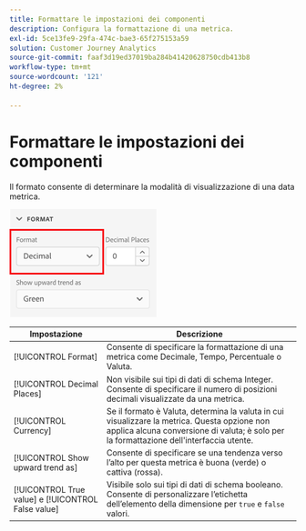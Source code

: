 ```yaml
---
title: Formattare le impostazioni dei componenti
description: Configura la formattazione di una metrica.
exl-id: 5ce13fe9-29fa-474c-bae3-65f275153a59
solution: Customer Journey Analytics
source-git-commit: faaf3d19ed37019ba284b41420628750cdb413b8
workflow-type: tm+mt
source-wordcount: '121'
ht-degree: 2%

---
```


# Formattare le impostazioni dei componenti

Il formato consente di determinare la modalità di visualizzazione di una data metrica.

![Impostazioni del formato](../assets/format-settings.png)

| Impostazione | Descrizione |
| --- | --- |
| [!UICONTROL Format] | Consente di specificare la formattazione di una metrica come Decimale, Tempo, Percentuale o Valuta. |
| [!UICONTROL Decimal Places] | Non visibile sui tipi di dati di schema Integer. Consente di specificare il numero di posizioni decimali visualizzate da una metrica. |
| [!UICONTROL Currency] | Se il formato è Valuta, determina la valuta in cui visualizzare la metrica. Questa opzione non applica alcuna conversione di valuta; è solo per la formattazione dell&#39;interfaccia utente. |
| [!UICONTROL Show upward trend as] | Consente di specificare se una tendenza verso l’alto per questa metrica è buona (verde) o cattiva (rossa). |
| [!UICONTROL True value] e [!UICONTROL False value] | Visibile solo sui tipi di dati di schema booleano. Consente di personalizzare l’etichetta dell’elemento della dimensione per `true` e `false` valori. |
